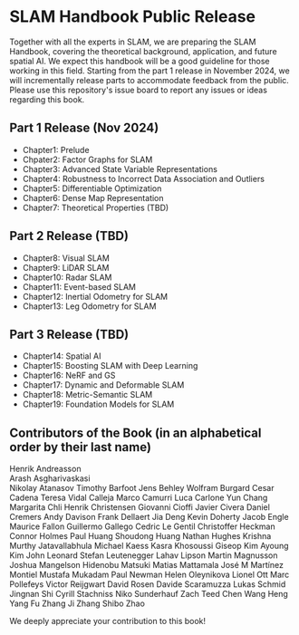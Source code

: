 # SLAM Handbook Public Release

Together with all the experts in SLAM, we are preparing the SLAM Handbook, covering the theoretical background, application, and future spatial AI. We expect this handbook will be a good guideline for those working in this field. Starting from the part 1 release in November 2024, we will incrementally release parts to accommodate feedback from the public. Please use this repository's issue board to report any issues or ideas regarding this book.

## Part 1 Release (Nov 2024)

* Chapter1: Prelude
* Chpater2: Factor Graphs for SLAM
* Chapter3: Advanced State Variable Representations
* Chapter4: Robustness to Incorrect Data Association and Outliers
* Chapter5: Differentiable Optimization
* Chapter6: Dense Map Representation
* Chapter7: Theoretical Properties (TBD)

## Part 2 Release (TBD)
* Chapter8: Visual SLAM
* Chapter9: LiDAR SLAM
* Chapter10: Radar SLAM
* Chapter11: Event-based SLAM
* Chapter12: Inertial Odometry for SLAM
* Chapter13: Leg Odometry for SLAM

## Part 3 Release (TBD)
* Chapter14: Spatial AI
* Chapter15: Boosting SLAM with Deep Learning
* Chapter16: NeRF and GS
* Chapter17: Dynamic and Deformable SLAM
* Chapter18: Metric-Semantic SLAM
* Chapter19: Foundation Models for SLAM

## Contributors of the Book (in an alphabetical order by their last name)

Henrik Andreasson  
Arash Asgharivaskasi  
Nikolay Atanasov
Timothy Barfoot
Jens Behley
Wolfram Burgard
Cesar Cadena
Teresa Vidal Calleja
Marco Camurri
Luca Carlone
Yun Chang
Margarita Chli
Henrik Christensen
Giovanni Cioffi
Javier Civera
Daniel Cremers
Andy Davison
Frank Dellaert
Jia Deng
Kevin Doherty
Jacob Engle
Maurice Fallon
Guillermo Gallego
Cedric Le Gentil
Christoffer Heckman
Connor Holmes
Paul Huang
Shoudong Huang
Nathan Hughes
Krishna Murthy Jatavallabhula
Michael Kaess
Kasra Khosoussi
Giseop Kim
Ayoung Kim
John Leonard
Stefan Leutenegger
Lahav Lipson
Martin Magnusson
Joshua Mangelson
Hidenobu Matsuki
Matias Mattamala
José M Martínez Montiel 
Mustafa Mukadam
Paul Newman
Helen Oleynikova
Lionel Ott
Marc Pollefeys
Victor Reijgwart
David Rosen
Davide Scaramuzza
Lukas Schmid
Jingnan Shi
Cyrill Stachniss
Niko Sunderhauf
Zach Teed
Chen Wang
Heng Yang
Fu Zhang
Ji Zhang
Shibo Zhao


We deeply appreciate your contribution to this book!

